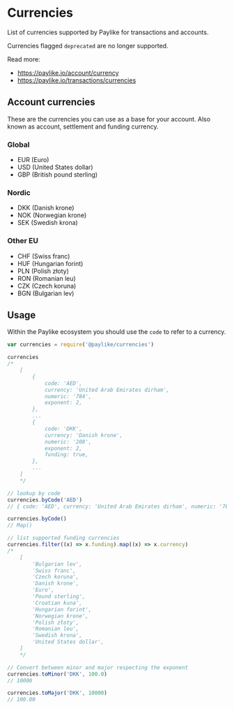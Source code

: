 # Currencies

List of currencies supported by Paylike for transactions and accounts.

Currencies flagged `deprecated` are no longer supported.

Read more:

- https://paylike.io/account/currency
- https://paylike.io/transactions/currencies

## Account currencies

These are the currencies you can use as a base for your account. Also known as
account, settlement and funding currency.

### Global

- EUR (Euro)
- USD (United States dollar)
- GBP (British pound sterling)

### Nordic

- DKK (Danish krone)
- NOK (Norwegian krone)
- SEK (Swedish krona)

### Other EU

- CHF (Swiss franc)
- HUF (Hungarian forint)
- PLN (Polish złoty)
- RON (Romanian leu)
- CZK (Czech koruna)
- BGN (Bulgarian lev)

## Usage

Within the Paylike ecosystem you should use the `code` to refer to a currency.

```js
var currencies = require('@paylike/currencies')

currencies
/*
	[
		{
			code: 'AED',
			currency: 'United Arab Emirates dirham',
			numeric: '784',
			exponent: 2,
		},
		...
		{
			code: 'DKK',
			currency: 'Danish krone',
			numeric: '208',
			exponent: 2,
			funding: true,
		},
		...
	]
	*/

// lookup by code
currencies.byCode('AED')
// { code: 'AED', currency: 'United Arab Emirates dirham', numeric: '784' }

currencies.byCode()
// Map()

// list supported funding currencies
currencies.filter((x) => x.funding).map((x) => x.currency)
/*
	[
		'Bulgarian lev',
		'Swiss franc',
		'Czech koruna',
		'Danish krone',
		'Euro',
		'Pound sterling',
		'Croatian kuna',
		'Hungarian forint',
		'Norwegian krone',
		'Polish złoty',
		'Romanian leu',
		'Swedish krona',
		'United States dollar',
	]
	*/

// Convert between minor and major respecting the exponent
currencies.toMinor('DKK', 100.0)
// 10000

currencies.toMajor('DKK', 10000)
// 100.00
```
